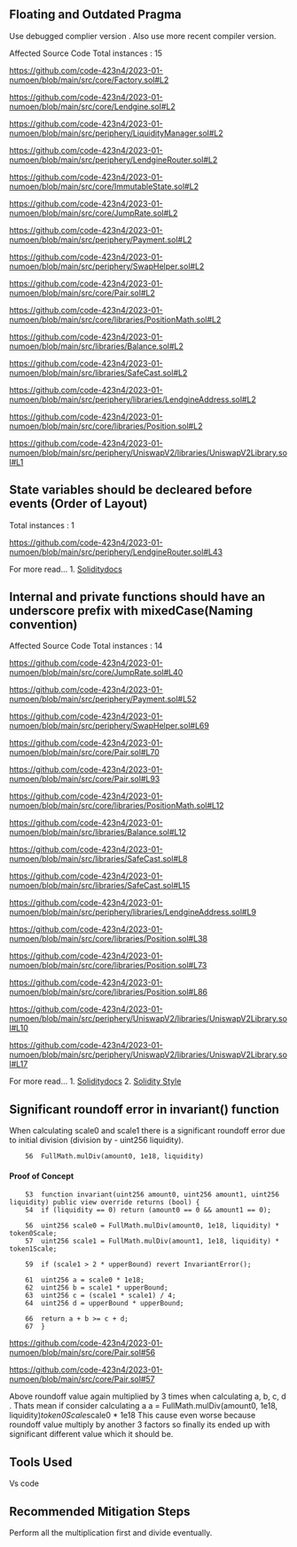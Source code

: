 ## Floating and Outdated Pragma
Use debugged complier version . Also use more recent compiler version.

Affected Source Code Total instances : 15

https://github.com/code-423n4/2023-01-numoen/blob/main/src/core/Factory.sol#L2

https://github.com/code-423n4/2023-01-numoen/blob/main/src/core/Lendgine.sol#L2

https://github.com/code-423n4/2023-01-numoen/blob/main/src/periphery/LiquidityManager.sol#L2

https://github.com/code-423n4/2023-01-numoen/blob/main/src/periphery/LendgineRouter.sol#L2

https://github.com/code-423n4/2023-01-numoen/blob/main/src/core/ImmutableState.sol#L2

https://github.com/code-423n4/2023-01-numoen/blob/main/src/core/JumpRate.sol#L2

https://github.com/code-423n4/2023-01-numoen/blob/main/src/periphery/Payment.sol#L2

https://github.com/code-423n4/2023-01-numoen/blob/main/src/periphery/SwapHelper.sol#L2

https://github.com/code-423n4/2023-01-numoen/blob/main/src/core/Pair.sol#L2

https://github.com/code-423n4/2023-01-numoen/blob/main/src/core/libraries/PositionMath.sol#L2

https://github.com/code-423n4/2023-01-numoen/blob/main/src/libraries/Balance.sol#L2

https://github.com/code-423n4/2023-01-numoen/blob/main/src/libraries/SafeCast.sol#L2

https://github.com/code-423n4/2023-01-numoen/blob/main/src/periphery/libraries/LendgineAddress.sol#L2

https://github.com/code-423n4/2023-01-numoen/blob/main/src/core/libraries/Position.sol#L2

https://github.com/code-423n4/2023-01-numoen/blob/main/src/periphery/UniswapV2/libraries/UniswapV2Library.sol#L1


## State variables should be decleared before events (Order of Layout)

Total instances : 1

https://github.com/code-423n4/2023-01-numoen/blob/main/src/periphery/LendgineRouter.sol#L43

For more read...
    1. [Soliditydocs](https://docs.soliditylang.org/en/v0.8.15/style-guide.html#order-of-layout)
    

## Internal and private functions should have an underscore prefix with mixedCase(Naming convention)

Affected Source Code
Total instances : 14

https://github.com/code-423n4/2023-01-numoen/blob/main/src/core/JumpRate.sol#L40

https://github.com/code-423n4/2023-01-numoen/blob/main/src/periphery/Payment.sol#L52

https://github.com/code-423n4/2023-01-numoen/blob/main/src/periphery/SwapHelper.sol#L69

https://github.com/code-423n4/2023-01-numoen/blob/main/src/core/Pair.sol#L70

https://github.com/code-423n4/2023-01-numoen/blob/main/src/core/Pair.sol#L93

https://github.com/code-423n4/2023-01-numoen/blob/main/src/core/libraries/PositionMath.sol#L12

https://github.com/code-423n4/2023-01-numoen/blob/main/src/libraries/Balance.sol#L12

https://github.com/code-423n4/2023-01-numoen/blob/main/src/libraries/SafeCast.sol#L8

https://github.com/code-423n4/2023-01-numoen/blob/main/src/libraries/SafeCast.sol#L15

https://github.com/code-423n4/2023-01-numoen/blob/main/src/periphery/libraries/LendgineAddress.sol#L9

https://github.com/code-423n4/2023-01-numoen/blob/main/src/core/libraries/Position.sol#L38

https://github.com/code-423n4/2023-01-numoen/blob/main/src/core/libraries/Position.sol#L73

https://github.com/code-423n4/2023-01-numoen/blob/main/src/core/libraries/Position.sol#L86

https://github.com/code-423n4/2023-01-numoen/blob/main/src/periphery/UniswapV2/libraries/UniswapV2Library.sol#L10

https://github.com/code-423n4/2023-01-numoen/blob/main/src/periphery/UniswapV2/libraries/UniswapV2Library.sol#L17


 For more read...
    1. [Soliditydocs](https://docs.soliditylang.org/en/v0.8.15/style-guide.html#function-names)
    2. [Solidity Style](https://www.notion.so/Solidity-Style-44daebebfbd645b0b9cbad7075ba42fe)
    

## Significant roundoff error in invariant() function

When calculating scale0 and scale1 there is a significant roundoff error due to initial division (division by - uint256 liquidity).
        
        56  FullMath.mulDiv(amount0, 1e18, liquidity)

#### Proof of Concept

        53  function invariant(uint256 amount0, uint256 amount1, uint256 liquidity) public view override returns (bool) {
        54  if (liquidity == 0) return (amount0 == 0 && amount1 == 0);

        56  uint256 scale0 = FullMath.mulDiv(amount0, 1e18, liquidity) * token0Scale;
        57  uint256 scale1 = FullMath.mulDiv(amount1, 1e18, liquidity) * token1Scale;

        59  if (scale1 > 2 * upperBound) revert InvariantError();

        61  uint256 a = scale0 * 1e18;
        62  uint256 b = scale1 * upperBound;
        63  uint256 c = (scale1 * scale1) / 4;
        64  uint256 d = upperBound * upperBound;

        66  return a + b >= c + d;
        67  }


https://github.com/code-423n4/2023-01-numoen/blob/main/src/core/Pair.sol#56

https://github.com/code-423n4/2023-01-numoen/blob/main/src/core/Pair.sol#57

Above roundoff value again multiplied by 3 times when calculating a, b, c, d . 
Thats mean if consider calculating a
        a = FullMath.mulDiv(amount0, 1e18, liquidity)*token0Scale*scale0 * 1e18 
This cause even worse because roundoff value multiply by another 3 factors so finally its ended up with significant different value which it
should be. 

## Tools Used
Vs code

## Recommended Mitigation Steps
Perform all the multiplication first and divide eventually. 




    
    
    
    
    
    
    



